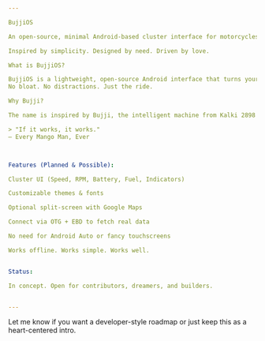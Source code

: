 ```yaml
---

BujjiOS

An open-source, minimal Android-based cluster interface for motorcycles and bicycles.

Inspired by simplicity. Designed by need. Driven by love.

What is BujjiOS?

BujjiOS is a lightweight, open-source Android interface that turns your smartphone into a functional, customizable bike cluster. Just mount your phone, plug in a USB (OTG), and you're set. Monitor essential info—speed, fuel, indicators, battery—and optionally launch split-screen for navigation or music.
No bloat. No distractions. Just the ride.

Why Bujji?

The name is inspired by Bujji, the intelligent machine from Kalki 2898 AD. This project pays respectful homage—while building something practical, modular, and deeply rooted in Indian jugadu spirit.

> "If it works, it works."
— Every Mango Man, Ever



Features (Planned & Possible):

Cluster UI (Speed, RPM, Battery, Fuel, Indicators)

Customizable themes & fonts

Optional split-screen with Google Maps

Connect via OTG + EBD to fetch real data

No need for Android Auto or fancy touchscreens

Works offline. Works simple. Works well.


Status:

In concept. Open for contributors, dreamers, and builders.


---
```


Let me know if you want a developer-style roadmap or just keep this as a heart-centered intro.


